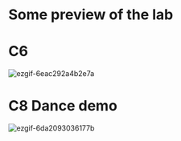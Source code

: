 # Some preview of the lab

# C6
![ezgif-6eac292a4b2e7a](https://github.com/user-attachments/assets/be6010bd-38e4-41e7-9f52-17c812dc9419)

# C8 Dance demo

![ezgif-6da2093036177b](https://github.com/user-attachments/assets/11fad0e8-a84b-468a-984f-7eed75ec4e1f)
